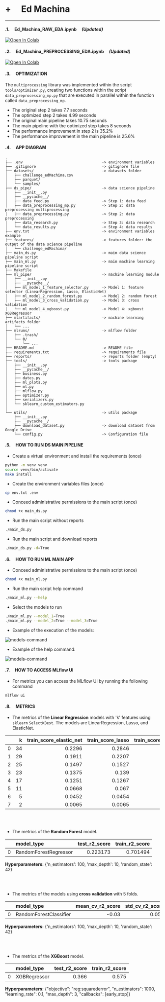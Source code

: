 # +        __Ed Machina__ 

---

#### .1.     **Ed_Machina_RAW_EDA.ipynb**     *(Updated)*

[![Open In Colab](https://colab.research.google.com/assets/colab-badge.svg)](https://colab.research.google.com/drive/16HkTb7CGf8AfLWmzKy9wxFRhyaWFhna_?usp=sharing)


#### .2.     **Ed_Machina_PREPROCESSING_EDA.ipynb**     *(Updated)*

[![Open In Colab](https://colab.research.google.com/assets/colab-badge.svg)](https://colab.research.google.com/drive/1x7SkJnYftjmRSBVv0NIRDZJCcHluDnYW?usp=sharing)

#### .3.     **OPTIMIZATION**

The `multiprocessing` library was implemented within the script `tools/optimizer.py`, creating two functions within the script `data_preprocessing_mp.py` that are executed in parallel within the function called `data_preprocessing_mp`.

- The original step 2 takes 7.7 seconds
- The optimized step 2 takes 4.99 seconds
- The original main pipeline takes 10.75 seconds
- The main pipeline with the optimized step takes 8 seconds
- The performance improvement in step 2 is 35.2%
- The performance improvement in the main pipeline is 25.6%


#### .4.     **APP DIAGRAM**

```
.
├── .env                                    -> environment variables
├── .gitignore                              -> gitignore file
├── datasets/                               -> datasets folder
│   ├── challenge_edMachina.csv
│   ├── parquet/
│   └── samples/
├── ds_pipe/                                -> data science pipeline
│   ├── __init__.py
│   ├── __pycache__/
│   ├── data_feed.py                        -> Step 1: data feed
│   ├── data_preprocessing_mp.py            -> Step 2: data preprocessing multiprocessing
│   ├── data_preprocessing.py               -> Step 2: data preprocessing
│   ├── data_research.py                    -> Step 3: data research
│   └── data_results.py                     -> Step 4: data results
├── env.txt                                 -> environment variables example
├── features/                               -> features folder: the output of the data science pipeline
│   └── challenge_edMachina/
├── main_ds.py                              -> main data science pipeline script
├── main_ml.py                              -> main machine learning pipeline script
├── Makefile
├── ml_pipe/                                -> machine learning module
│   ├── __init__.py
│   ├── __pycache__/
│   ├── ml_model_1_feature_selector.py      -> Model 1: feature selector (LinearRegression, Lasso, ElasticNet)
│   ├── ml_model_2_random_forest.py         -> Model 2: random forest
│   ├── ml_model_3_cross_validation.py      -> Model 3: cross validation
│   └── ml_model_4_xgboost.py               -> Model 4: xgboost XGBRegressor
├── mlartifacts/                            -> machine learning artifacts folder
│   └── ...
├── mlruns/                                 -> mlflow folder
│   ├── .trash/
│   └── 0/
│       └── ...
├── README.md                               -> README file
├── requirements.txt                        -> requirements file
├── reports/                                -> reports folder (empty)
├── tools/                                  -> tools package
│   ├── __init__.py
│   ├── __pycache__/
│   ├── business.py
│   ├── dates.py
│   ├── ml_plots.py
│   ├── ml.py
│   ├── mlflow.py
│   ├── optimizer.py
│   ├── serializers.py
│   └── sklearn_custom_estimators.py
│   
└── utils/                                  -> utils package
    ├── __init__.py
    ├── __pycache__/
    ├── download_dataset.py                 -> download dataset from Google Drive
    └── config.py                           -> Configuration file
```


#### .5.     **HOW TO RUN DS MAIN PIPELINE**

- Create a virtual environment and install the requirements (once)
```bash
python -m venv venv
source venv/bin/activate
make install
```

- Create the environment variables files (once)
```bash
cp env.txt .env
```

- Conceed administrative permissions to the main script (once)
```bash
chmod +x main_ds.py
```

- Run the main script without reports
```bash
./main_ds.py
```

- Run the main script and download reports
```bash
./main_ds.py -d=True
```



#### .6.     **HOW TO RUN ML MAIN APP**

- Conceed administrative permissions to the main script (once)
```bash
chmod +x main_ml.py
```

- Run the main script help command
```bash
./main_ml.py --help
```

- Select the models to run

```bash
./main_ml.py --model_1=True
./main_ml.py --model_2=True --model_3=True
```

- Example of the execution of the models:

![models-command](https://github.com/jackonedev/challenge_edmachina/blob/main/.gif/ml_models-ok.gif?raw=true)

- Example of the help command:

![models-command](https://github.com/jackonedev/challenge_edmachina/blob/main/.gif/ml_help-2-ok.gif?raw=true)

#### .7.     **HOW TO ACCESS MLflow UI**

- For metrics you can access the MLflow UI by running the following command
```bash
mlflow ui
```

#### .8.     **METRICS**

- The metrics of the **Linear Regression** models with 'k' features using `sklearn` `SelectKBest`. The models are LinearRegression, Lasso, and ElasticNet.

|    |   k |   train_score_elastic_net |   train_score_lasso |   train_score_lin_reg |   test_score_elastic_net |   test_score_lasso |   test_score_lin_reg |
|---:|----:|--------------------------:|--------------------:|----------------------:|-------------------------:|-------------------:|---------------------:|
|  0 |  34 |                    0.2296 |              0.2846 |                0.296  |                   0.244  |             0.2905 |               0.2959 |
|  1 |  29 |                    0.1911 |              0.2207 |                0.2292 |                   0.197  |             0.2212 |               0.2232 |
|  2 |  25 |                    0.1497 |              0.1527 |                0.1552 |                   0.1746 |             0.1816 |               0.1901 |
|  3 |  23 |                    0.1375 |              0.139  |                0.1403 |                   0.1655 |             0.1702 |               0.1774 |
|  4 |  17 |                    0.1251 |              0.1267 |                0.1279 |                   0.1518 |             0.1553 |               0.1617 |
|  5 |  11 |                    0.0668 |              0.067  |                0.0674 |                   0.0891 |             0.0895 |               0.0934 |
|  6 |   5 |                    0.0452 |              0.0454 |                0.0455 |                   0.0587 |             0.059  |               0.0608 |
|  7 |   2 |                    0.0065 |              0.0065 |                0.0065 |                   0.0115 |             0.0114 |               0.012  |


<br/><br/>

- The metrics of the **Random Forest** model.

|    | model_type            |   test_r2_score |   train_r2_score |
|---:|:----------------------|----------------:|-----------------:|
|  0 | RandomForestRegressor |        0.223173 |         0.701494 |

**Hyperparameters:** {'n_estimators': 100, 'max_depth': 10, 'random_state': 42}

<br/><br/>

- The metrics of the models using **cross validation** with 5 folds.

|    | model_type             |   mean_cv_r2_score |   std_cv_r2_score |   test_r2_score |   train_r2_score |
|---:|:-----------------------|-------------------:|------------------:|----------------:|-----------------:|
|  0 | RandomForestClassifier |         -0.03      |         0.055     |        0.258    |                1 |

**Hyperparameters:** {'n_estimators': 100, 'max_depth': 10, 'random_state': 42}

<br/><br/>

- The metrics of the **XGBoost** model.

|    | model_type            |   test_r2_score |   train_r2_score |
|---:|:----------------------|----------------:|-----------------:|
|  0 | XGBRegressor          |        0.366    |         0.575    |

**Hyperparameters:** {"objective": "reg:squarederror", "n_estimators": 1000, "learning_rate": 0.1, "max_depth": 3, "callbacks": [early_stop]}
